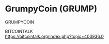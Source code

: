 GrumpyCoin (GRUMP)
===========

GRUMPYCOIN

BITCOINTALK <br>
https://bitcointalk.org/index.php?topic=403936.0
